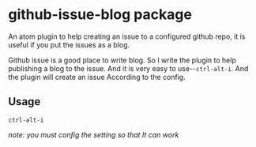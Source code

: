 # github-issue-blog package

An atom plugin to help creating an issue to a configured github repo, it is useful if you put the issues as a blog.

Github issue is a good place to write blog. So I write the plugin to help publishing a blog to the issue. And it is very easy to use--`ctrl-alt-i`. And the plugin will create an issue According to the config.


## Usage

`ctrl-alt-i`

*note: you must config the setting so that It can work*
